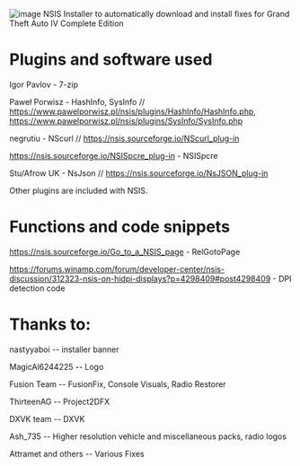 ![image](https://github.com/ICantReadYourMind/IVFixer/assets/72089938/2b46a249-e431-418f-9e92-9672ecc9c1c1)
NSIS Installer to automatically download and install fixes for Grand Theft Auto IV Complete Edition

# Plugins and software used


Igor Pavlov - 7-zip

Paweł Porwisz - HashInfo, SysInfo // https://www.pawelporwisz.pl/nsis/plugins/HashInfo/HashInfo.php, https://www.pawelporwisz.pl/nsis/plugins/SysInfo/SysInfo.php

negrutiu - NScurl // https://nsis.sourceforge.io/NScurl_plug-in

https://nsis.sourceforge.io/NSISpcre_plug-in - NSISpcre

Stu/Afrow UK - NsJson // https://nsis.sourceforge.io/NsJSON_plug-in

Other plugins are included with NSIS.

# Functions and code snippets


https://nsis.sourceforge.io/Go_to_a_NSIS_page - RelGotoPage

https://forums.winamp.com/forum/developer-center/nsis-discussion/312323-nsis-on-hidpi-displays?p=4298409#post4298409 - DPI detection code

# Thanks to:


nastyyaboi -- installer banner

MagicAl6244225 -- Logo

Fusion Team -- FusionFix, Console Visuals, Radio Restorer

ThirteenAG -- Project2DFX

DXVK team -- DXVK

Ash_735 -- Higher resolution vehicle and miscellaneous packs, radio logos

Attramet and others -- Various Fixes
